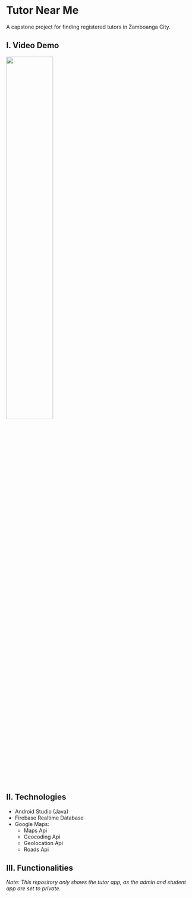 <h1>Tutor Near Me</h1>
<p>A capstone project for finding registered tutors in Zamboanga City.</p>

<h2>I. Video Demo</h2>
<a href="https://youtu.be/y931iH0TO3E"><img src="https://img.youtube.com/vi/y931iH0TO3E/hqdefault.jpg" width="50%" heigth="50%"></a>

<h2>II. Technologies</h2>
<ul>
  <li>Android Studio (Java)</li>
  <li>Firebase Realtime Database</li>
  <li>Google Maps: 
    <ul>
      <li>Maps Api</li>
      <li>Geocoding Api</li>
      <li>Geolocation Api</li>
      <li>Roads Api</li>
    </ul>
  </li>
</ul>

<h2>III. Functionalities</h2>

<footer><i>Note: This repository only shows the tutor app, as the admin and student app are set to private.</i></footer>








